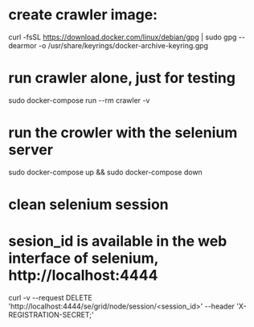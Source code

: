 # create crawler image:
curl -fsSL https://download.docker.com/linux/debian/gpg | sudo gpg --dearmor -o /usr/share/keyrings/docker-archive-keyring.gpg

# run crawler alone, just for testing
sudo docker-compose run --rm crawler -v

# run the crowler with the selenium server
sudo docker-compose up && sudo docker-compose down

# clean selenium session
# sesion_id is available in the web interface of selenium, http://localhost:4444
curl -v --request DELETE 'http://localhost:4444/se/grid/node/session/<session_id>' --header 'X-REGISTRATION-SECRET;'
